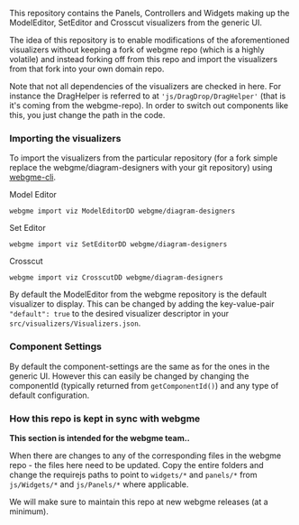 This repository contains the Panels, Controllers and Widgets making up the ModelEditor, SetEditor and Crosscut visualizers
from the generic UI.

The idea of this repository is to enable modifications of the aforementioned visualizers without keeping a fork
of webgme repo (which is a highly volatile) and instead forking off from this repo and import the visualizers
from that fork into your own domain repo.

Note that not all dependencies of the visualizers are checked in here. For instance the DragHelper is referred to at 
`'js/DragDrop/DragHelper'` (that is it's coming from the webgme-repo). In order to switch out components like this, 
you just change the path in the code.

### Importing the visualizers
To import the visualizers from the particular repository (for a fork simple replace the webgme/diagram-designers with your
git repository) using [webgme-cli](https://github.com/webgme/webgme-cli).

Model Editor
```
webgme import viz ModelEditorDD webgme/diagram-designers
```

Set Editor
```
webgme import viz SetEditorDD webgme/diagram-designers
```

Crosscut
```
webgme import viz CrosscutDD webgme/diagram-designers
```

By default the ModelEditor from the webgme repository is the default visualizer to display. This can be changed by adding
the key-value-pair `"default": true` to the desired visualizer descriptor in your `src/visualizers/Visualizers.json`.

### Component Settings
By default the component-settings are the same as for the ones in the generic UI. However this can easily be changed by
changing the componentId (typically returned from `getComponentId()`) and any type of default configuration.


### How this repo is kept in sync with webgme
__This section is intended for the webgme team..__

When there are changes to any of the corresponding files in the webgme repo - the files here need to be updated. Copy the 
entire folders and change the requirejs paths to point to `widgets/*` and `panels/*` from `js/Widgets/*` and `js/Panels/*`
where applicable.

We will make sure to maintain this repo at new webgme releases (at a minimum).